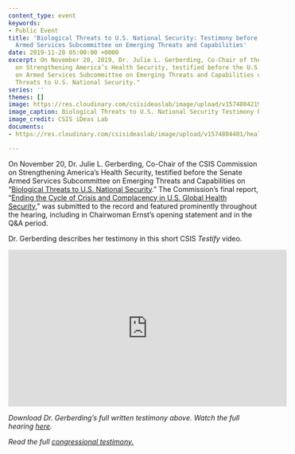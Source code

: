 ```yaml
---
content_type: event
keywords:
- Public Event
title: 'Biological Threats to U.S. National Security: Testimony before the Senate
  Armed Services Subcommittee on Emerging Threats and Capabilities'
date: 2019-11-20 05:00:00 +0000
excerpt: On November 20, 2019, Dr. Julie L. Gerberding, Co-Chair of the CSIS Commission
  on Strengthening America’s Health Security, testified before the U.S. Senate Committee
  on Armed Services Subcommittee on Emerging Threats and Capabilities on “Biological
  Threats to U.S. National Security."
series: ''
themes: []
image: https://res.cloudinary.com/csisideaslab/image/upload/v1574804219/health-commission/Biological_Threats_to_U.S._National_Security_Testimony_Photo_ax0jv0.jpg
image_caption: Biological Threats to U.S. National Security Testimony Photo
image_credit: CSIS iDeas Lab
documents:
- https://res.cloudinary.com/csisideaslab/image/upload/v1574804401/health-commission/191120_Julie_Gerberding_Testimony_gstiei.pdf

---
```

On November 20, Dr. Julie L. Gerberding, Co-Chair of the CSIS Commission on Strengthening America’s Health Security, testified before the Senate Armed Services Subcommittee on Emerging Threats and Capabilities on “[Biological Threats to U.S. National Security](https://www.csis.org/analysis/biological-threats-us-national-security).” The Commission’s final report, “[Ending the Cycle of Crisis and Complacency in U.S. Global Health Security](https://healthsecurity.csis.org/final-report/),” was submitted to the record and featured prominently throughout the hearing, including in Chairwoman Ernst’s opening statement and in the Q&A period.

Dr. Gerberding describes her testimony in this short CSIS _Testify_ video.

<div class="video-wrapper post-feature-video"><iframe width="560" height="315" src="https://www.youtube.com/embed/NhJUXma5XNM" frameborder="0" allow="accelerometer; autoplay; encrypted-media; gyroscope; picture-in-picture" allowfullscreen></iframe></div>

_Download Dr. Gerberding’s full written testimony above. Watch the full hearing_ [_here_](https://www.armed-services.senate.gov/hearings/19-11-20-biological-threats-to-us-national-security)_._

_Read the full_ [_congressional testimony._](https://csis-prod.s3.amazonaws.com/s3fs-public/congressional_testimony/191120_Julie_Gerberding_Testimony.pdf "Biological Threats to U.S. National Security")
